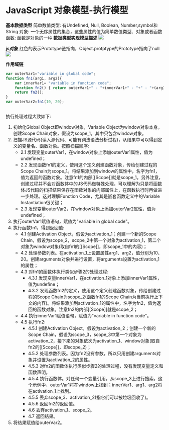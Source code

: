 # JavaScript 对象模型-执行模型
**基本数据类型**
简单数值类型: 有Undefined, Null, Boolean, Number,symbol和String
对象: 一个无序属性的集合，这些属性的值为简单数值类型、对象或者函数
函数: 函数是对象的一种
**数据类型实现模型描述**
![](https://images.cnblogs.com/cnblogs_com/riccc/js/js_object_model_implementation.jpg)

**js对象**
红色的表示Prototype链指向，Object.protptype的Prototype指向了null
![](https://images.cnblogs.com/cnblogs_com/riccc/js/js_object_model.jpg)


**作用域链**
```js
var outerVar1="variable in global code";  
function fn1(arg1, arg2){ 
	var innerVar1= "variable in function code"; 
	function fn2() { return outerVar1+" - "+innerVar1+" - "+" - "+(arg1 + arg2); } 	
	return fn2();  
}
var outerVar2=fn1(10, 20);



```
执行处理过程大致如下:  
1. 初始化Global Object即window对象，Variable Object为window对象本身。创建Scope Chain对象，假设为scope_1，其中只包含window对象。  
2. 扫描JS源代码(读入源代码、可能有词法语法分析过程)，从结果中可以得到定义的变量名、函数对象。按照扫描顺序:  
   - 2.1 发现变量outerVar1，在window对象上添加outerVar1属性，值为undefined；  
   - 2.2 发现函数fn1的定义，使用这个定义创建函数对象，传给创建过程的Scope Chain为scope_1。将结果添加到window的属性中，名字为fn1，值为返回的函数对象。注意fn1的内部[[Scope]]就是scope_1。另外注意，创建过程并不会对函数体中的JS代码做特殊处理，可以理解为只是将函数体JS代码的扫描结果保存在函数对象的内部属性上，在函数执行时再做进一步处理。这对理解Function Code，尤其是嵌套函数定义中的Variable Instantiation很关键；  
   - 2.3 发现变量outerVar2，在window对象上添加outerVar2属性，值为undefined；  
3. 执行outerVar1赋值语句，赋值为"variable in global code"。  
4. 执行函数fn1，得到返回值:  
	- 4.1 创建Activation Object，假设为activation_1；创建一个新的Scope Chain，假设为scope_2，scope_2中第一个对象为activation_1，第二个对象为window对象(取自fn1的[[Scope]]，即scope_1中的内容)；  
	-  4.2 处理参数列表。在activation_1上设置属性arg1、arg2，值分别为10、20。创建arguments对象并进行设置，将arguments设置为activation_1的属性；  
	-   4.3 对fn1的函数体执行类似步骤2的处理过程:  
		-    4.3.1 发现变量innerVar1，在activation_1对象上添加innerVar1属性，值为undefine； 
		-    4.3.2 发现函数fn2的定义，使用这个定义创建函数对象，传给创建过程的Scope Chain为scope_2(函数fn1的Scope Chain为当前执行上下文的内容)。将结果添加到activation_1的属性中，名字为fn2，值为返回的函数对象。注意fn2的内部[[Scope]]就是scope_2；  
	-  4.4 执行innerVar1赋值语句，赋值为"variable in function code"。  
	-  4.5 执行fn2:  
		- 4.5.1 创建Activation Object，假设为activation_2；创建一个新的Scope Chain，假设为scope_3，scope_3中第一个对象为activation_2，接下来的对象依次为activation_1、window对象(取自fn2的[[Scope]]，即scope_2)； 
		- 4.5.2 处理参数列表。因为fn2没有参数，所以只用创建arguments对象并设置为activation_2的属性。  
		- 4.5.3 对fn2的函数体执行类似步骤2的处理过程，没有发现变量定义和函数声明。  
		- 4.5.4 执行函数体。对任何一个变量引用，从scope_3上进行搜索，这个示例中，outerVar1将在window上找到；innerVar1、arg1、arg2将在activation_1上找到。  
		- 4.5.5 丢弃scope_3、activation_2(指它们可以被垃圾回收了)。  
		- 4.5.6 返回fn2的返回值。  
		- 4.6 丢弃activation_1、scope_2。  
		- 4.7 返回结果。  
5. 将结果赋值给outerVar2。